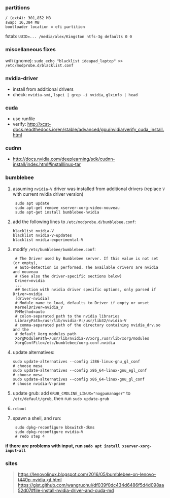 

### partitions
	/ (ext4): 301,852 MB
	swap: 16,384 MB
	bootloader location = efi partition

fstab: `UUID=... /media/alex/Kingston ntfs-3g defaults 0 0`

### miscellaneous fixes
wifi (gnome): `sudo echo "blacklist ideapad_laptop" >> /etc/modprobe.d/blacklist.conf`

### nvidia-driver
- install from additional drivers
- check: `nvidia-smi`, `lspci | grep -i nvidia`, `glxinfo | head`

### cuda
- use runfile
- verify: http://xcat-docs.readthedocs.io/en/stable/advanced/gpu/nvidia/verify_cuda_install.html

### cudnn
- http://docs.nvidia.com/deeplearning/sdk/cudnn-install/index.html#installlinux-tar

### bumblebee
1. assuming `nvidia-V` driver was installed from additional drivers (replace `V` with current nvidia driver version)

	    sudo apt update
	    sudo apt-get remove xserver-xorg-video-nouveau
	    sudo apt-get install bumblebee-nvidia

 2. add the following lines to `/etc/modprobe.d/bumblebee.conf`:

        blacklist nvidia-V
	    blacklist nvidia-V-updates
	    blacklist nvidia-experimental-V

3. modify `/etc/bumblebee/bumblebee.conf`:

        # The Driver used by Bumblebee server. If this value is not set (or empty),
        # auto-detection is performed. The available drivers are nvidia and nouveau
        # (See also the driver-specific sections below)
        Driver=nvidia
        ...
        ## Section with nvidia driver specific options, only parsed if Driver=nvidia
        [driver-nvidia]
        # Module name to load, defaults to Driver if empty or unset
        KernelDriver=nvidia_V
        PMMethod=auto
        # colon-separated path to the nvidia libraries
        LibraryPath=/usr/lib/nvidia-V:/usr/lib32/nvidia-V
        # comma-separated path of the directory containing nvidia_drv.so and the
        # default Xorg modules path
        XorgModulePath=/usr/lib/nvidia-V/xorg,/usr/lib/xorg/modules
        XorgConfFile=/etc/bumblebee/xorg.conf.nvidia

  4. update alternatives:

         sudo update-alternatives --config i386-linux-gnu_gl_conf
         # choose mesa
         sudo update-alternatives --config x86_64-linux-gnu_egl_conf
         # choose mesa
         sudo update-alternatives --config x86_64-linux-gnu_gl_conf
         # choose nvidia-V-prime

5. update grub: add `GRUB_CMDLINE_LINUX="nogpumanager"` to `/etc/default/grub`, then run `sudo update-grub`

6. `reboot`

7. spawn a shell, and run:

        sudo dpkg-reconfigure bbswitch-dkms
        sudo dpkg-reconfigure nvidia-V
        # redo step 4


**if there are problems with input, run `sudo apt install xserver-xorg-input-all`**

### sites
> https://lenovolinux.blogspot.com/2016/05/bumblebee-on-lenovo-t440p-nvidia-gt.html
> https://gist.github.com/wangruohui/df039f0dc434d6486f5d4d098aa52d07#file-install-nvidia-driver-and-cuda-md
